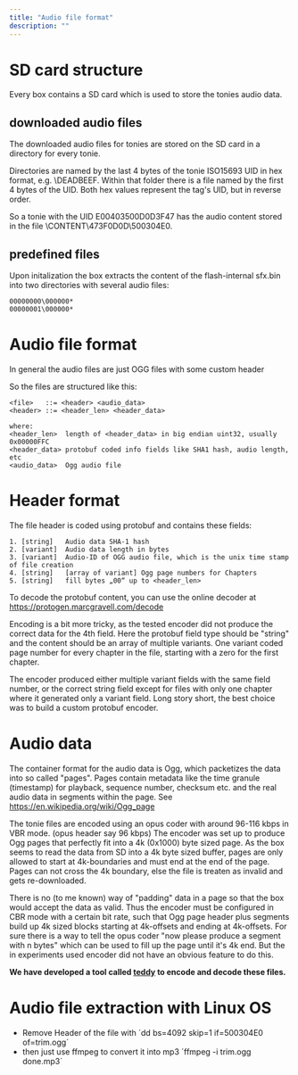 ```yaml
---
title: "Audio file format"
description: ""
---
```


# SD card structure
Every box contains a SD card which is used to store the tonies audio data.

## downloaded audio files
The downloaded audio files for tonies are stored on the SD card in a directory for every tonie.

Directories are named by the last 4 bytes of the tonie ISO15693 UID in hex format, e.g. <SD>\DEADBEEF.
Within that folder there is a file named by the first 4 bytes of the UID.
Both hex values represent the tag's UID, but in reverse order.

So a tonie with the UID E00403500D0D3F47 has the audio content stored in the file <SD>\CONTENT\473F0D0D\500304E0.

## predefined files
Upon initalization the box extracts the content of the flash-internal sfx.bin into two directories with several audio files:

    00000000\000000*
    00000001\000000*

# Audio file format
In general the audio files are just OGG files with some custom header

So the files are structured like this:

    <file>   ::= <header> <audio_data>
    <header> ::= <header_len> <header_data>
    
    where:
    <header_len>  length of <header_data> in big endian uint32, usually 0x00000FFC
    <header_data> protobuf coded info fields like SHA1 hash, audio length, etc
    <audio_data>  Ogg audio file

# Header format

The file header is coded using protobuf and contains these fields:

    1. [string]   Audio data SHA-1 hash
    2. [variant]  Audio data length in bytes
    3. [variant]  Audio-ID of OGG audio file, which is the unix time stamp of file creation
    4. [string]   [array of variant] Ogg page numbers for Chapters
    5. [string]   fill bytes „00“ up to <header_len>
   
To decode the protobuf content, you can use the online decoder at https://protogen.marcgravell.com/decode

Encoding is a bit more tricky, as the tested encoder did not produce the correct data for the 4th field.
Here the protobuf field type should be "string" and the content should be an array of multiple variants.
One variant coded page number for every chapter in the file, starting with a zero for the first chapter.

The encoder produced either multiple variant fields with the same field number, or the correct string field
except for files with only one chapter where it generated only a variant field.
Long story short, the best choice was to build a custom protobuf encoder.

# Audio data

The container format for the audio data is Ogg, which packetizes the data into so called "pages".
Pages contain metadata like the time granule (timestamp) for playback, sequence number, checksum etc. and
the real audio data in segments within the page.
See https://en.wikipedia.org/wiki/Ogg_page

The tonie files are encoded using an opus coder with around 96-116 kbps in VBR mode. (opus header say 96 kbps)
The encoder was set up to produce Ogg pages that perfectly fit into a 4k (0x1000) byte sized page.
As the box seems to read the data from SD into a 4k byte sized buffer, pages are only
allowed to start at 4k-boundaries and must end at the end of the page. Pages can not cross the 4k boundary, 
else the file is treaten as invalid and gets re-downloaded.

There is no (to me known) way of "padding" data in a page so that the box would accept the data as valid.
Thus the encoder must be configured in CBR mode with a certain bit rate, such that Ogg page header plus segments
build up 4k sized blocks starting at 4k-offsets and ending at 4k-offsets.
For sure there is a way to tell the opus coder "now please produce a segment with n bytes" which can be
used to fill up the page until it's 4k end.
But the in experiments used encoder did not have an obvious feature to do this.

**We have developed a tool called [teddy](https://github.com/toniebox-reverse-engineering/teddy) to encode and decode these files.**

# Audio file extraction with Linux OS
- Remove Header of the file with ´dd bs=4092 skip=1 if=500304E0 of=trim.ogg´
- then just use ffmpeg to convert it into mp3 ´ffmpeg -i trim.ogg done.mp3´
